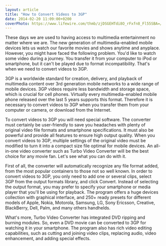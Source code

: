 ```yaml
---
layout: article
title: "How to Convert Videos to 3GP"
date: 2014-02-20 11:09:00+0200
coverPhoto: https://www.lifewire.com/thmb/zjDSGEHTdi8O_rFxfn8_Fl55SBA=/735x0/3gp-files-58756c333df78c17b6dcfa12.png
---
```



These days we are used to having access to multimedia entertainment no matter where we are. The new generation of multimedia-enabled mobile devices lets us watch our favorite movies and shows anytime and anyplace. However, you might have faced the following problem. You'd like to watch some video during a journey. You transfer it from your computer to iPod or smartphone, but it can't be played due to format incompatibility. That's when we need to convert videos to 3GP.

3GP is a worldwide standard for creation, delivery, and playback of multimedia content over 3rd generation mobile networks to a wide range of mobile devices. 3GP videos require less bandwidth and storage space, which is crucial for cell phones. Virtually every multimedia-enabled mobile phone released over the last 5 years supports this format. Therefore it is necessary to convert videos to 3GP when you transfer them from your computer or camera, or download from the Internet.

To convert videos to 3GP you will need special software. The converter must certainly be user-friendly to save you headaches with plenty of original video file formats and smartphone specifications. It must also be powerful and provide all features to ensure high output quality. When you convert videos to 3GP, multiple settings of the original video must be modified to turn it into a compact size file optimal for mobile devices. An all-in-one video converter such as Turbo Video Converter will be the best choice for any movie fan. Let's see what you can do with it.

First of all, the converter will automatically recognize any file format added, from the most popular containers to those not so well known. In order to convert videos to 3GP, you only need to add one or several clips, select 3GP from the output formats library, and click Convert. Instead of selecting the output format, you may prefer to specify your smartphone or media player that you'll be using for playback. The program offers a huge devices collection with graphical interface, and 250+ ready presets for different models of Apple, Nokia, Motorola, Samsung, LG, Sony Ericsson, Creative, BlackBerry, Dell, Palm, and many others handhelds.

What's more, Turbo Video Converter has integrated DVD ripping and burning modules. So, even a DVD movie can be converted to 3GP for watching it in your smartphone. The program also has rich video editing capabilities, such as cutting and joining video clips, replacing audio, video enhancement, and adding special effects.